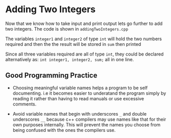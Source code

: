 # Adding Two Integers
Now that we know how to take input and print output lets go further to add two integers. The code is shown in `addingTwoIntegers.cpp`

The variables `integer1` and `integer2` of type `int` will hold the two numbers required and then the the result will be stored in `sum` then printed

Since all three variables required are all of type `int`, they could be declared alternatively as: `int integer1, integer2, sum;` all in one line.

## Good Programming Practice
+ Choosing meaningful variable names helps a program to be self documenting. i.e it becomes easier to underatand the program simply by reading it rather than having to read manuals or use excessive comments.

+ Avoid variable names that begin with underscores `_` and double underscores `__` because c++ compilers may use names like that for their own purposes internally. This will prevent the names you choose from being confused with the ones the compilers use.



